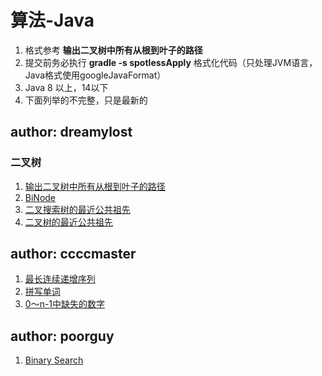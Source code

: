 # 算法-Java

1. 格式参考 **输出二叉树中所有从根到叶子的路径**
2. 提交前务必执行 **gradle -s spotlessApply** 格式化代码（只处理JVM语言，Java格式使用googleJavaFormat）
3. Java 8 以上，14以下
4. 下面列举的不完整，只是最新的

##  author: dreamylost

### 二叉树

1. [输出二叉树中所有从根到叶子的路径](./src/main/java/io/github/dreamylost/Leetcode_257_DFS.java)
2. [BiNode](./src/main/java/io/github/dreamylost/Leetcode_Interview_17_12.java)
3. [二叉搜索树的最近公共祖先](./src/main/java/io/github/dreamylost/Leetcode_JZ_68_1.java)
4. [二叉树的最近公共祖先](./src/main/java/io/github/dreamylost/Leetcode_JZ_68_2.java)

##  author: ccccmaster

1. [最长连续递增序列](./src/main/java/io/github/ccccmaster/Leetcode_674.java)
2. [拼写单词](./src/main/java/io/github/ccccmaster/Leetcode_1160.java)
3. [0～n-1中缺失的数字](./src/main/java/io/github/ccccmaster/Leetcode_JZ_53.java)

## author: poorguy
1. [Binary Search](./src/main/java/io/github/poorguy/BinarySearch.java)
